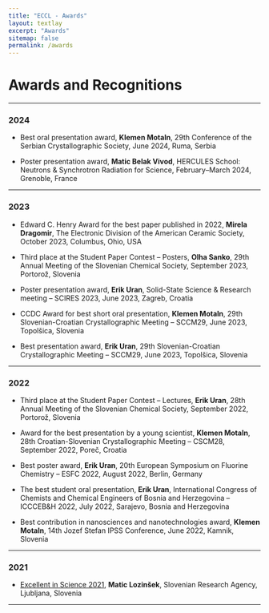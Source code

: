 ```yaml
---
title: "ECCL - Awards"
layout: textlay
excerpt: "Awards"
sitemap: false
permalink: /awards
---
```


# Awards and Recognitions

<hr>

### 2024

- Best oral presentation award, <b>Klemen Motaln</b>, 29th Conference of the Serbian Crystallographic Society, June 2024, Ruma, Serbia

- Poster presentation award, <b>Matic Belak Vivod</b>, HERCULES School: Neutrons & Synchrotron Radiation for Science, February–March 2024, Grenoble, France

<hr>

### 2023

- Edward C. Henry Award for the best paper published in 2022, <b>Mirela Dragomir</b>, The Electronic Division of the American Ceramic Society, October 2023, Columbus, Ohio, USA

- Third place at the Student Paper Contest – Posters, <b>Olha Sanko</b>, 29th Annual Meeting of the Slovenian Chemical Society, September 2023, Portorož, Slovenia

- Poster presentation award, <b>Erik Uran</b>, Solid-State Science & Research meeting – SCIRES 2023, June 2023, Zagreb, Croatia

- CCDC Award for best short oral presentation, <b>Klemen Motaln</b>, 29th Slovenian-Croatian Crystallographic Meeting – SCCM29, June 2023, Topolšica, Slovenia

- Best presentation award, <b>Erik Uran</b>, 29th Slovenian-Croatian Crystallographic Meeting – SCCM29, June 2023, Topolšica, Slovenia

<hr>

### 2022

- Third place at the Student Paper Contest – Lectures, <b>Erik Uran</b>, 28th Annual Meeting of the Slovenian Chemical Society, September 2022, Portorož, Slovenia

- Award for the best presentation by a young scientist, <b>Klemen Motaln</b>, 28th Croatian-Slovenian Crystallographic Meeting – CSCM28, September 2022, Poreč, Croatia

- Best poster award, <b>Erik Uran</b>, 20th European Symposium on Fluorine Chemistry – ESFC 2022, August 2022, Berlin, Germany

- The best student oral presentation, <b>Erik Uran</b>, International Congress of Chemists and Chemical Engineers of Bosnia and Herzegovina – ICCCEB&H 2022, July 2022, Sarajevo, Bosnia and Herzegovina

- Best contribution in nanosciences and nanotechnologies award, <b>Klemen Motaln</b>, 14th Jozef Stefan IPSS Conference, June 2022, Kamnik, Slovenia

<hr>

### 2021

- [Excellent in Science 2021](http://www.aris-rs.si/en/gradivo/dokum/inc/22/LP-ARRS-2021-ENG.pdf), <b>Matic Lozinšek</b>, Slovenian Research Agency, Ljubljana, Slovenia

<hr>

<br>
<br>
